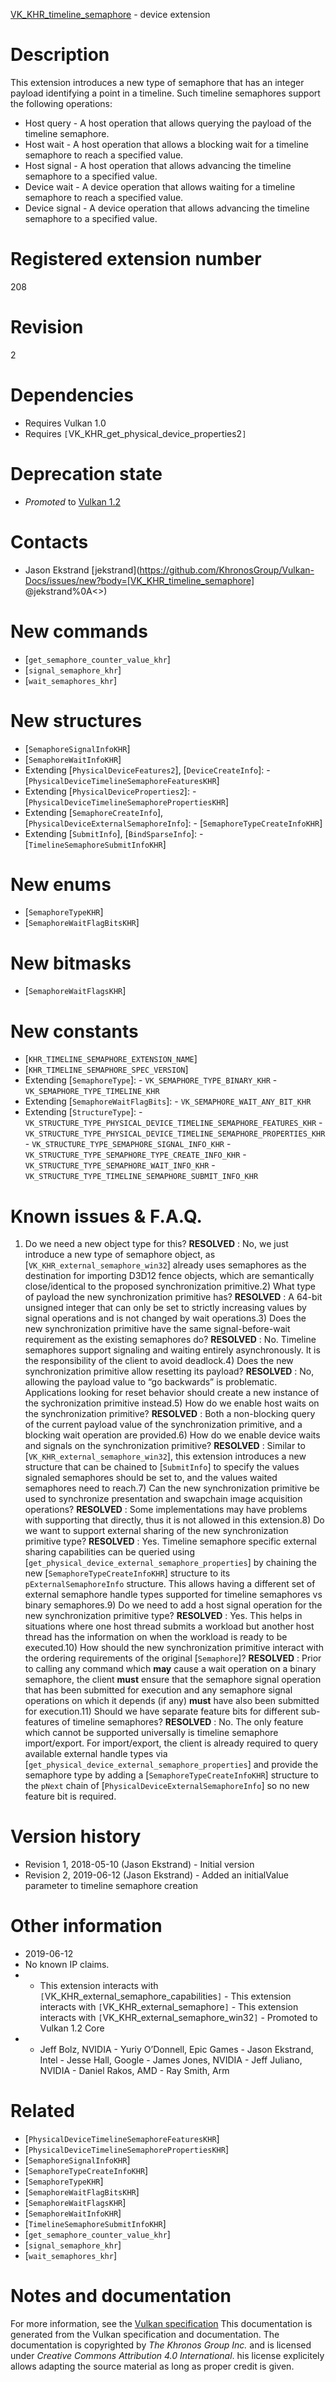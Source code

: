 [VK_KHR_timeline_semaphore](https://www.khronos.org/registry/vulkan/specs/1.3-extensions/man/html/VK_KHR_timeline_semaphore.html) - device extension

# Description
This extension introduces a new type of semaphore that has an integer
payload identifying a point in a timeline.
Such timeline semaphores support the following operations:
- Host query - A host operation that allows querying the payload of the timeline semaphore.
- Host wait - A host operation that allows a blocking wait for a timeline semaphore to reach a specified value.
- Host signal - A host operation that allows advancing the timeline semaphore to a specified value.
- Device wait - A device operation that allows waiting for a timeline semaphore to reach a specified value.
- Device signal - A device operation that allows advancing the timeline semaphore to a specified value.

# Registered extension number
208

# Revision
2

# Dependencies
- Requires Vulkan 1.0
- Requires `[`VK_KHR_get_physical_device_properties2`]`

# Deprecation state
- *Promoted* to [Vulkan 1.2](https://www.khronos.org/registry/vulkan/specs/1.3-extensions/html/vkspec.html#versions-1.2-promotions)

# Contacts
- Jason Ekstrand [jekstrand](https://github.com/KhronosGroup/Vulkan-Docs/issues/new?body=[VK_KHR_timeline_semaphore] @jekstrand%0A<<Here describe the issue or question you have about the VK_KHR_timeline_semaphore extension>>)

# New commands
- [`get_semaphore_counter_value_khr`]
- [`signal_semaphore_khr`]
- [`wait_semaphores_khr`]

# New structures
- [`SemaphoreSignalInfoKHR`]
- [`SemaphoreWaitInfoKHR`]
- Extending [`PhysicalDeviceFeatures2`], [`DeviceCreateInfo`]:  - [`PhysicalDeviceTimelineSemaphoreFeaturesKHR`] 
- Extending [`PhysicalDeviceProperties2`]:  - [`PhysicalDeviceTimelineSemaphorePropertiesKHR`] 
- Extending [`SemaphoreCreateInfo`], [`PhysicalDeviceExternalSemaphoreInfo`]:  - [`SemaphoreTypeCreateInfoKHR`] 
- Extending [`SubmitInfo`], [`BindSparseInfo`]:  - [`TimelineSemaphoreSubmitInfoKHR`]

# New enums
- [`SemaphoreTypeKHR`]
- [`SemaphoreWaitFlagBitsKHR`]

# New bitmasks
- [`SemaphoreWaitFlagsKHR`]

# New constants
- [`KHR_TIMELINE_SEMAPHORE_EXTENSION_NAME`]
- [`KHR_TIMELINE_SEMAPHORE_SPEC_VERSION`]
- Extending [`SemaphoreType`]:  - `VK_SEMAPHORE_TYPE_BINARY_KHR`  - `VK_SEMAPHORE_TYPE_TIMELINE_KHR` 
- Extending [`SemaphoreWaitFlagBits`]:  - `VK_SEMAPHORE_WAIT_ANY_BIT_KHR` 
- Extending [`StructureType`]:  - `VK_STRUCTURE_TYPE_PHYSICAL_DEVICE_TIMELINE_SEMAPHORE_FEATURES_KHR`  - `VK_STRUCTURE_TYPE_PHYSICAL_DEVICE_TIMELINE_SEMAPHORE_PROPERTIES_KHR`  - `VK_STRUCTURE_TYPE_SEMAPHORE_SIGNAL_INFO_KHR`  - `VK_STRUCTURE_TYPE_SEMAPHORE_TYPE_CREATE_INFO_KHR`  - `VK_STRUCTURE_TYPE_SEMAPHORE_WAIT_INFO_KHR`  - `VK_STRUCTURE_TYPE_TIMELINE_SEMAPHORE_SUBMIT_INFO_KHR`

# Known issues & F.A.Q.
1) Do we need a new object type for this? **RESOLVED** : No, we just introduce a new type of semaphore object, as
[`VK_KHR_external_semaphore_win32`] already uses semaphores as the destination
for importing D3D12 fence objects, which are semantically close/identical to
the proposed synchronization primitive.2) What type of payload the new synchronization primitive has? **RESOLVED** : A 64-bit unsigned integer that can only be set to strictly
increasing values by signal operations and is not changed by wait
operations.3) Does the new synchronization primitive have the same signal-before-wait
requirement as the existing semaphores do? **RESOLVED** : No.
Timeline semaphores support signaling and waiting entirely asynchronously.
It is the responsibility of the client to avoid deadlock.4) Does the new synchronization primitive allow resetting its payload? **RESOLVED** : No, allowing the payload value to “go backwards” is
problematic.
Applications looking for reset behavior should create a new instance of the
sychronization primitive instead.5) How do we enable host waits on the synchronization primitive? **RESOLVED** : Both a non-blocking query of the current payload value of the
synchronization primitive, and a blocking wait operation are provided.6) How do we enable device waits and signals on the synchronization
primitive? **RESOLVED** : Similar to [`VK_KHR_external_semaphore_win32`], this extension
introduces a new structure that can be chained to [`SubmitInfo`] to
specify the values signaled semaphores should be set to, and the values
waited semaphores need to reach.7) Can the new synchronization primitive be used to synchronize presentation
and swapchain image acquisition operations? **RESOLVED** : Some implementations may have problems with supporting that
directly, thus it is not allowed in this extension.8) Do we want to support external sharing of the new synchronization
primitive type? **RESOLVED** : Yes.
Timeline semaphore specific external sharing capabilities can be queried
using [`get_physical_device_external_semaphore_properties`] by chaining the
new [`SemaphoreTypeCreateInfoKHR`] structure to its
`pExternalSemaphoreInfo` structure.
This allows having a different set of external semaphore handle types
supported for timeline semaphores vs binary semaphores.9) Do we need to add a host signal operation for the new synchronization
primitive type? **RESOLVED** : Yes.
This helps in situations where one host thread submits a workload but
another host thread has the information on when the workload is ready to be
executed.10) How should the new synchronization primitive interact with the ordering
requirements of the original [`Semaphore`]? **RESOLVED** : Prior to calling any command which  **may**  cause a wait operation
on a binary semaphore, the client  **must**  ensure that the semaphore signal
operation that has been submitted for execution and any semaphore signal
operations on which it depends (if any)  **must**  have also been submitted for
execution.11) Should we have separate feature bits for different sub-features of
timeline semaphores? **RESOLVED** : No.
The only feature which cannot be supported universally is timeline semaphore
import/export.
For import/export, the client is already required to query available
external handle types via
[`get_physical_device_external_semaphore_properties`] and provide the
semaphore type by adding a [`SemaphoreTypeCreateInfoKHR`] structure to
the `pNext` chain of [`PhysicalDeviceExternalSemaphoreInfo`] so no
new feature bit is required.

# Version history
- Revision 1, 2018-05-10 (Jason Ekstrand)  - Initial version 
- Revision 2, 2019-06-12 (Jason Ekstrand)  - Added an initialValue parameter to timeline semaphore creation

# Other information
* 2019-06-12
* No known IP claims.
*   - This extension interacts with `[`VK_KHR_external_semaphore_capabilities`]`  - This extension interacts with `[`VK_KHR_external_semaphore`]`  - This extension interacts with `[`VK_KHR_external_semaphore_win32`]`  - Promoted to Vulkan 1.2 Core 
*   - Jeff Bolz, NVIDIA  - Yuriy O’Donnell, Epic Games  - Jason Ekstrand, Intel  - Jesse Hall, Google  - James Jones, NVIDIA  - Jeff Juliano, NVIDIA  - Daniel Rakos, AMD  - Ray Smith, Arm

# Related
- [`PhysicalDeviceTimelineSemaphoreFeaturesKHR`]
- [`PhysicalDeviceTimelineSemaphorePropertiesKHR`]
- [`SemaphoreSignalInfoKHR`]
- [`SemaphoreTypeCreateInfoKHR`]
- [`SemaphoreTypeKHR`]
- [`SemaphoreWaitFlagBitsKHR`]
- [`SemaphoreWaitFlagsKHR`]
- [`SemaphoreWaitInfoKHR`]
- [`TimelineSemaphoreSubmitInfoKHR`]
- [`get_semaphore_counter_value_khr`]
- [`signal_semaphore_khr`]
- [`wait_semaphores_khr`]

# Notes and documentation
For more information, see the [Vulkan specification](https://www.khronos.org/registry/vulkan/specs/1.3-extensions/html/vkspec.html)
This documentation is generated from the Vulkan specification and documentation.
The documentation is copyrighted by *The Khronos Group Inc.* and is licensed under *Creative Commons Attribution 4.0 International*.
his license explicitely allows adapting the source material as long as proper credit is given.
        